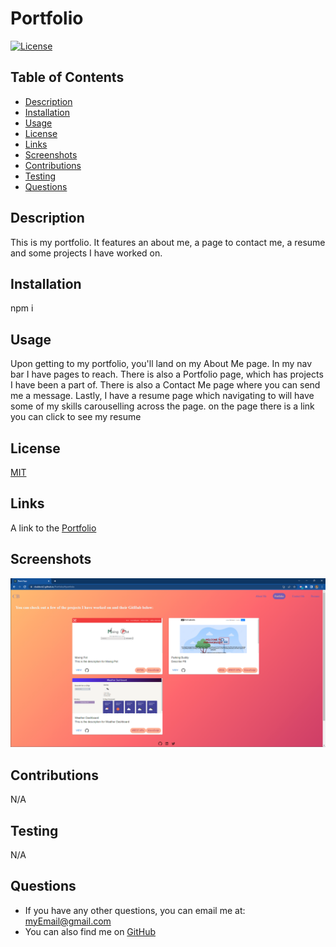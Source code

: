 # Portfolio

  [![License](https://img.shields.io/badge/License-MIT-blue.svg)](https://opensource.org/licenses/MIT)

  ## Table of Contents
  - [Description](#description)
  - [Installation](#installation)
  - [Usage](#usage)
  - [License](#license)
  - [Links](#link)
  - [Screenshots](#screenshots)
  - [Contributions](#contributions)
  - [Testing](#tests)
  - [Questions](#questions)

  
  ## Description
  <a name= 'description'></a>
  This is my portfolio. It features an about me, a page to contact me, a resume and some projects I have worked on. 

  ## Installation
  <a name= 'installation'></a>
  npm i

  ## Usage
  <a name= 'usage'></a>
  Upon getting to my portfolio, you'll land on my About Me page. In my nav bar I have pages to reach. There is also a Portfolio page, which has projects I have been a part of. There is also a Contact Me page where you can send me a message. Lastly, I have a resume page which navigating to will have some of my skills carouselling across the page. on the page there is a link you can click to see my resume

  ## License
  <a name= 'license'></a>
  [MIT](https://mit-license.org/)

  ## Links
  <a name= 'link'></a>
  A link to the [Portfolio](https://cbaldock2.github.io/Portfolio/)
  
  ## Screenshots
  <a name='screenshots'></a>
  ![](./src/Assets/Page%20Screenshot.png)

  ## Contributions
  <a name= 'contributions'></a>
  N/A

  ## Testing
  <a name= 'tests'></a>
  N/A

  ## Questions
  <a name= 'questions'></a>
  - If you have any other questions, you can email me at: myEmail@gmail.com
  - You can also find me on [GitHub](https://github.com/CBaldock2)